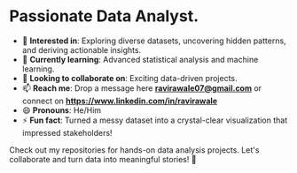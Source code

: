 # Passionate Data Analyst.

- 👀 **Interested in**: Exploring diverse datasets, uncovering hidden patterns, and deriving actionable insights.
- 🌱 **Currently learning**: Advanced statistical analysis and machine learning.
- 💞️ **Looking to collaborate on**: Exciting data-driven projects.
- 📫 **Reach me**: Drop a message here **ravirawale07@gmail.com** or connect on **https://www.linkedin.com/in/ravirawale**
- 😄 **Pronouns**: He/Him
- ⚡ **Fun fact**: Turned a messy dataset into a crystal-clear visualization that impressed stakeholders!

Check out my repositories for hands-on data analysis projects. Let's collaborate and turn data into meaningful stories! 🚀
